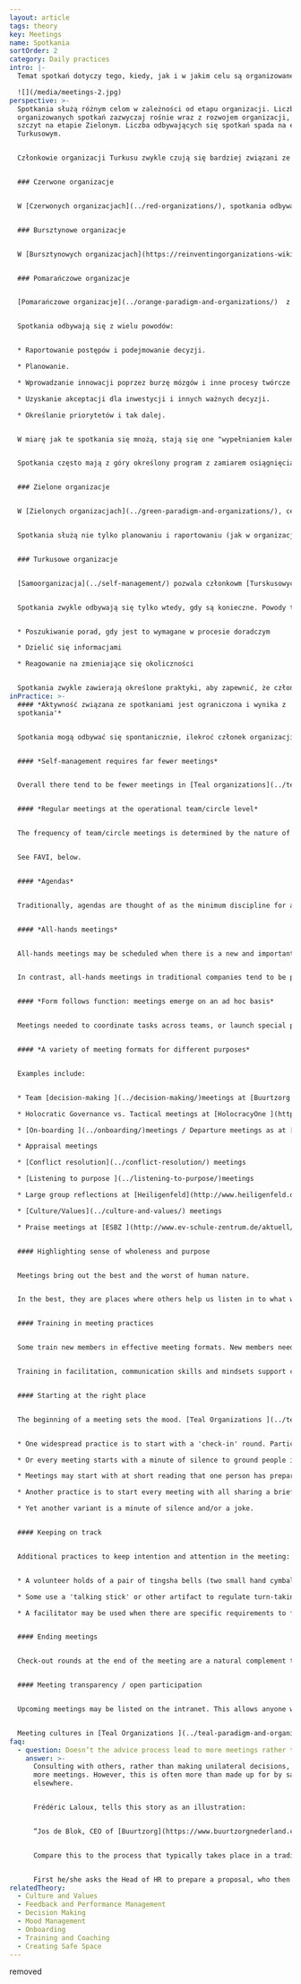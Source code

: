 ```yaml
---
layout: article
tags: theory
key: Meetings
name: Spotkania
sortOrder: 2
category: Daily practices
intro: |-
  Temat spotkań dotyczy tego, kiedy, jak i w jakim celu są organizowane.

  ![](/media/meetings-2.jpg)
perspective: >-
  Spotkania służą różnym celom w zależności od etapu organizacji. Liczba
  organizowanych spotkań zazwyczaj rośnie wraz z rozwojem organizacji, osiągając
  szczyt na etapie Zielonym. Liczba odbywających się spotkań spada na etapie
  Turkusowym.


  Członkowie organizacji Turkusu zwykle czują się bardziej związani ze sobą i z pracą i potrzebują mniej spotkań, aby zaplanować lub rozwiązać problemy.


  ### Czerwone organizacje


  W [Czerwonych organizacjach](../red-organizations/), spotkania odbywają się, gdy Szef uzna je za konieczne. Mogą być zwoływane w celu ogłaszania informacji, wydawania wyroków lub przeprowadzania ceremonii. Czasami są zwoływane, aby zasięgnąć porady lub zebrać informacje.


  ### Bursztynowe organizacje


  W [Bursztynowych organizacjach](https://reinventingorganizations-wiki.netlify.app/theory/amber-paradigm-and-organizations/), spotkania są ważną metodą kontroli hierarchicznej. Służą do zbierania, destylowania i przekazywania informacji w górę i w dół organizacji. Kieruje nimi osoba zajmująca najwyższe pozycje w rankingu. Na pozostałych spoczywa obowiązek przygotowania się do zgłaszania informacji lub udzielania odpowiedzi w razie potrzeby.  


  ### Pomarańczowe organizacje


  [Pomarańczowe organizacje](../orange-paradigm-and-organizations/)  z uwagą zarządzają wydajnością, aby zapewnić osiągnięcie celów i zadań. Wymaga to regularnych (cotygodniowych/miesięcznych/kwartalnych/rocznych) spotkań na większości szczebli organizacji.


  Spotkania odbywają się z wielu powodów:


  * Raportowanie postępów i podejmowanie decyzji.

  * Planowanie.

  * Wprowadzanie innowacji poprzez burzę mózgów i inne procesy twórcze.

  * Uzyskanie akceptacji dla inwestycji i innych ważnych decyzji.

  * Określanie priorytetów i tak dalej.


  W miarę jak te spotkania się mnożą, stają się one "wypełnianiem kalendarzy" dla zapracowanych menedżerów wyższego szczebla. Jeszcze do niedawna oznaczało to często duże podróże dla tych, którzy są zatrudnieni w organizacjach międzynarodowych.


  Spotkania często mają z góry określony program z zamiarem osiągnięcia jasnych rezultatów. Ceniona jest racjonalna dyskusja i logiczne argumenty. Jednak osobiste plany nigdy nie są zbyt daleko ukryte i mogą potencjalnie podważać cele organizacyjne.


  ### Zielone organizacje


  W [Zielonych organizacjach](../green-paradigm-and-organizations/), celem jest by służyć wielu interesariuszom z równością, szacunkiem i włączeniem. To wymaga spotkania z nimi. Konsensus jest ceniony, ale jego osiągnięcie może być wyczerpujące.


  Spotkania służą nie tylko planowaniu i raportowaniu (jak w organizacjach Pomarańczowych), ale także podtrzymywaniu poczucia własności, integracji i upodmiotowienia: innymi słowy, tworzenia kultury opartej na wartościach. W rezultacie praktyki spotkań są bardziej zorientowane na podstawowe procesy w grupie.


  ### Turkusowe organizacje


  [Samoorganizacja](../self-management/) pozwala członkowm [Turskusowych organizacji](../teal-paradigm-and-organizations/) brać odpowiedzialność za podejmowanie decyzji bez potrzeby uzyskania zgody lub konsensusu. W rezultacie zwykle wymaganych jest znacznie mniej spotkań.


  Spotkania zwykle odbywają się tylko wtedy, gdy są konieczne. Powody to:


  * Poszukiwanie porad, gdy jest to wymagane w procesie doradczym

  * Dzielić się informacjami

  * Reagowanie na zmieniające się okoliczności


  Spotkania zwykle zawierają określone praktyki, aby zapewnić, że członkowie angażują się wzajemnie i realizują cel spotkania w sposób produktywny i pełen szacunku. Nowi dołączający są zwykle szkoleni w tych procesach, aby mogli w nich w pełni uczestniczyć.
inPractice: >-
  #### *Aktywność związana ze spotkaniami jest ograniczona i wynika z 'potrzeby
  spotkania'*


  Spotkania mogą odbywać się spontanicznie, ilekroć członek organizacji wyczuje potrzebę i przejmuje inicjatywę. Struktury spotkań i facylitacja wspierają ducha [samo-organizacji](../self-management/). Zwiększona przejrzystość w organizacjach Turkusu zmniejsza liczbę i długość niektórych spotkań. Podczas spotkań zwraca się uwagę na stosowanie określonych praktyk, które sprzyjają poczuciu [pełni](../wholeness/).


  #### *Self-management requires far fewer meetings*


  Overall there tend to be fewer meetings in [Teal organizations](../teal-paradigm-and-organizations/). In a traditional pyramid structure, meetings are needed to gather, package, filter and transmit information as it flows up and down the chain of command.  In self-managing structures, the need for many of these meetings falls away. Whereas in [Green organizations](../green-paradigm-and-organizations/) meetings may be a way of building ‘bottom up’ involvement, this is already 'built in' to a self-managing structure.


  #### *Regular meetings at the operational team/circle level*


  The frequency of team/circle meetings is determined by the nature of the work.


  See FAVI, below. 


  #### *Agendas*


  Traditionally, agendas are thought of as the minimum discipline for a productive meeting. But not necessarily in a Teal workplace. Many of their scheduled meetings have no pre-determined agenda. Rather, one is determined at the beginning, and is based on the topics that hold energy for the participants, at that time. This ensures meetings stay energized, purposeful, and engaging.  The interest is a real and present interest; it's not manufactured via a ritualistic approach.   


  #### *All-hands meetings*


  All-hands meetings may be scheduled when there is a new and important information to share: quarterly results, the annual values survey, a strategic inflection point, and so forth. The information is not simply 'presented' top-down – it is discussed and debated. Questions can take the meeting in any direction; frustrations can be vented; accomplishments spontaneously celebrated. More is at play than simply information exchange. Trust in the organization, and its values, is being tested and reaffirmed. Will the senior people be candid, humble, and vulnerable? Will they face the difficult questions? Will they involve the whole group?


  In contrast, all-hands meetings in traditional companies tend to be presentation-driven--or otherwise avoided because of their unpredictability, and risk. 


  #### *Form follows function: meetings emerge on an ad hoc basis*


  Meetings needed to coordinate tasks across teams, or launch special projects, arise spontaneously. It’s an organic way of organizing. 


  #### *A variety of meeting formats for different purposes*


  Examples include:


  * Team [decision-making ](../decision-making/)meetings at [Buurtzorg ](http://www.buurtzorgnederland.com/)

  * Holocratic Governance vs. Tactical meetings at [HolocracyOne ](http://www.holacracy.org/)

  * [On-boarding ](../onboarding/)meetings / Departure meetings as at [CC&R ](http://www.couragerenewal.org/)

  * Appraisal meetings

  * [Conflict resolution](../conflict-resolution/) meetings

  * [Listening to purpose ](../listening-to-purpose/)meetings

  * Large group reflections at [Heiligenfeld](http://www.heiligenfeld.de/)

  * [Culture/Values](../culture-and-values/) meetings

  * Praise meetings at [ESBZ ](http://www.ev-schule-zentrum.de/aktuell/)


  #### Highlighting sense of wholeness and purpose


  Meetings bring out the best and the worst of human nature.


  In the best, they are places where others help us listen in to what we really care about. But meetings can also be playfields for egos. To feel safe, some seek to dominate proceedings. Others withdraw. In self-managingorganizations the absence of a boss takes some of these fears out of the room. But in a group of peers egos can dominate just as well. A variety of approaches support productive interactions consistent with [wholeness ](/wholeness/)and [purpose](../listening-to-purpose/).


  #### Training in meeting practices


  Some train new members in effective meeting formats. New members need to be comfortable to participate in decision-making procedures.


  Training in facilitation, communication skills and mindsets support collegiality, trust building, and the resolution of tensions.


  #### Starting at the right place


  The beginning of a meeting sets the mood. [Teal Organizations ](../teal-paradigm-and-organizations/)may use the following practices:


  * One widespread practice is to start with a 'check-in' round. Participants share how they feel in the moment, as they enter. This helps all to listen within, to their bodies and sensations, and to build awareness. Naming an emotion is often all it takes to deal with it.  Thus, this practice helps participants let go of distractions while supporting everyone to be present for the current meeting. 

  * Or every meeting starts with a minute of silence to ground people in the moment. 

  * Meetings may start with at short reading that one person has prepared. After a few moments of silence, participants share the thoughts this has sparked.  

  * Another practice is to start every meeting with all sharing a brief story of someone they had recently thanked. This highlights possibility, gratitude, celebration, and trust.  

  * Yet another variant is a minute of silence and/or a joke.


  #### Keeping on track


  Additional practices to keep intention and attention in the meeting:


  * A volunteer holds of a pair of tingsha bells (two small hand cymbals that can make a crystal-like sound). If the holder feels ground rules are not being respected, she can make the cymbals sing. No one may speak until the cymbal sound has died out. During the silence, all can reflect on the question: "Am I in the service to the topic we are discussing?”  

  * Some use a 'talking stick' or other artifact to regulate turn-taking, slow down the speed of conversation, and increase the quality of listening. 

  * A facilitator may be used when there are specific requirements to fulfil. This may be an external facilitator in some circumstances.  


  #### Ending meetings


  Check-out rounds at the end of the meeting are a natural complement to the initial check-in round. They leave everyone with a sense of the impact of the meeting. A moment of silence is another way to reflect and conclude.  


  #### Meeting transparency / open participation


  Upcoming meetings may be listed on the intranet. This allows anyone who wants to share concerns or ideas to attend.  This transparency may extend to outsiders via streaming on the internet. Some claim this transparency results in closer relations with their external partners.


  Meeting cultures in [Teal Organizations ](../teal-paradigm-and-organizations/)have adopted some of the ‘alternative meeting formats’ like Open Space, Art of Hosting, World Café etc.
faq:
  - question: Doesn’t the advice process lead to more meetings rather than less?
    answer: >-
      Consulting with others, rather than making unilateral decisions, may mean
      more meetings. However, this is often more than made up for by savings
      elsewhere.


      Frédéric Laloux, tells this story as an illustration:


      “Jos de Blok, CEO of [Buurtzorg](https://www.buurtzorgnederland.com/), often applies the advice process by posting a blog note to the Buurtzorg web in the evening, proposing suggestions for new initiatives and decisions and asking for advice from all the members of the organization. 24 hours later, 50-80% of the employees will have read and perhaps commented. Maybe the overwhelming response is "yes, this is fine", in which case the decision can just be effectuated at this point. Alternatively, he will have received feedback on how he might be overlooking important negative consequences, or how this issue may be more complicated than he is aware off. In this case, he might revise his proposal accordingly and repost it, or sense the need to gather a voluntary group to deal with it. In any case this provides a swift [decision making process](../decision-making/) with very few meetings."


      Compare this to the process that typically takes place in a traditional 9000 employee hierarchy. Say the CEO wants to change overtime conditions:


      First he/she asks the Head of HR to prepare a proposal, who then asks someone more junior to do 'the staff work'. The junior drafts a proposal, maybe shows to a colleague and revises accordingly. Then the Head of HR goes over the draft, and suggests further refinements, before booking a meeting with the CEO who can make further changes. Then it goes to the executive committee...and so on...They want more revisions, and it goes down the line again, and back up again... It may now become political, bringing another layer of complications. If it is now approved, someone in internal communication works on it, and shows the CEO, again. Finally, it is cascaded to the managers who prepare presentations to make a team meetings. The total number meetings that may go into such a decision is huge.
relatedTheory:
  - Culture and Values
  - Feedback and Performance Management
  - Decision Making
  - Mood Management
  - Onboarding
  - Training and Coaching
  - Creating Safe Space
---
```

removed